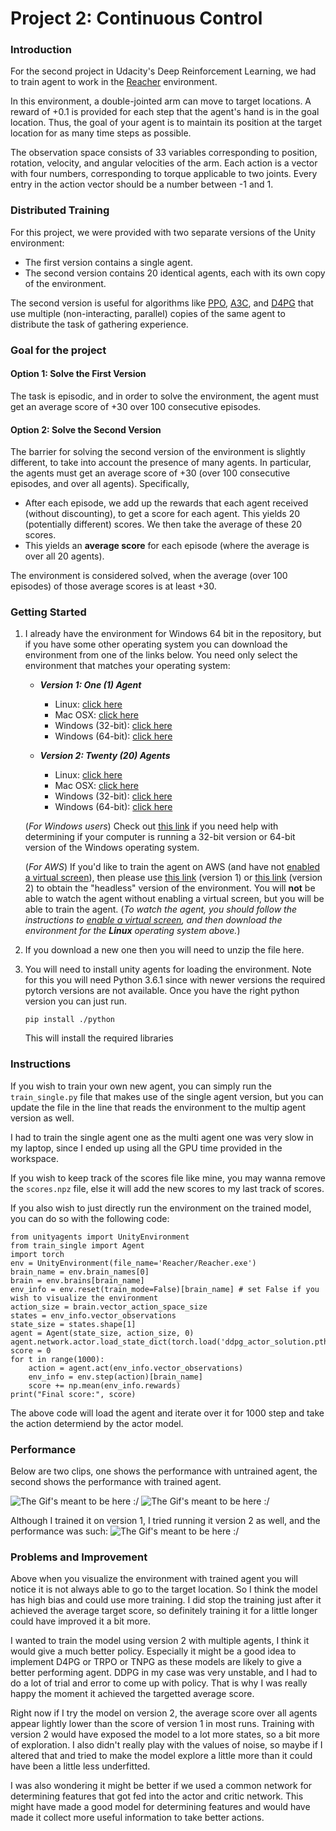 # Project 2: Continuous Control

### Introduction

For the second project in Udacity's Deep Reinforcement Learning, we had to train agent to work in the [Reacher](https://github.com/Unity-Technologies/ml-agents/blob/master/docs/Learning-Environment-Examples.md#reacher) environment.

In this environment, a double-jointed arm can move to target locations. A reward of +0.1 is provided for each step that the agent's hand is in the goal location. Thus, the goal of your agent is to maintain its position at the target location for as many time steps as possible.

The observation space consists of 33 variables corresponding to position, rotation, velocity, and angular velocities of the arm. Each action is a vector with four numbers, corresponding to torque applicable to two joints. Every entry in the action vector should be a number between -1 and 1.

### Distributed Training

For this project, we were provided with two separate versions of the Unity environment:
- The first version contains a single agent.
- The second version contains 20 identical agents, each with its own copy of the environment.  

The second version is useful for algorithms like [PPO](https://arxiv.org/pdf/1707.06347.pdf), [A3C](https://arxiv.org/pdf/1602.01783.pdf), and [D4PG](https://openreview.net/pdf?id=SyZipzbCb) that use multiple (non-interacting, parallel) copies of the same agent to distribute the task of gathering experience.  

### Goal for the project

#### Option 1: Solve the First Version

The task is episodic, and in order to solve the environment,  the agent must get an average score of +30 over 100 consecutive episodes.

#### Option 2: Solve the Second Version

The barrier for solving the second version of the environment is slightly different, to take into account the presence of many agents.  In particular, the agents must get an average score of +30 (over 100 consecutive episodes, and over all agents).  Specifically,
- After each episode, we add up the rewards that each agent received (without discounting), to get a score for each agent.  This yields 20 (potentially different) scores.  We then take the average of these 20 scores. 
- This yields an **average score** for each episode (where the average is over all 20 agents).

The environment is considered solved, when the average (over 100 episodes) of those average scores is at least +30. 

### Getting Started

1. I already have the environment for Windows 64 bit in the repository, but if you have some other operating system you can download the environment from one of the links below.  You need only select the environment that matches your operating system:

    - **_Version 1: One (1) Agent_**
        - Linux: [click here](https://s3-us-west-1.amazonaws.com/udacity-drlnd/P2/Reacher/one_agent/Reacher_Linux.zip)
        - Mac OSX: [click here](https://s3-us-west-1.amazonaws.com/udacity-drlnd/P2/Reacher/one_agent/Reacher.app.zip)
        - Windows (32-bit): [click here](https://s3-us-west-1.amazonaws.com/udacity-drlnd/P2/Reacher/one_agent/Reacher_Windows_x86.zip)
        - Windows (64-bit): [click here](https://s3-us-west-1.amazonaws.com/udacity-drlnd/P2/Reacher/one_agent/Reacher_Windows_x86_64.zip)

    - **_Version 2: Twenty (20) Agents_**
        - Linux: [click here](https://s3-us-west-1.amazonaws.com/udacity-drlnd/P2/Reacher/Reacher_Linux.zip)
        - Mac OSX: [click here](https://s3-us-west-1.amazonaws.com/udacity-drlnd/P2/Reacher/Reacher.app.zip)
        - Windows (32-bit): [click here](https://s3-us-west-1.amazonaws.com/udacity-drlnd/P2/Reacher/Reacher_Windows_x86.zip)
        - Windows (64-bit): [click here](https://s3-us-west-1.amazonaws.com/udacity-drlnd/P2/Reacher/Reacher_Windows_x86_64.zip)
    
    (_For Windows users_) Check out [this link](https://support.microsoft.com/en-us/help/827218/how-to-determine-whether-a-computer-is-running-a-32-bit-version-or-64) if you need help with determining if your computer is running a 32-bit version or 64-bit version of the Windows operating system.

    (_For AWS_) If you'd like to train the agent on AWS (and have not [enabled a virtual screen](https://github.com/Unity-Technologies/ml-agents/blob/master/docs/Training-on-Amazon-Web-Service.md)), then please use [this link](https://s3-us-west-1.amazonaws.com/udacity-drlnd/P2/Reacher/one_agent/Reacher_Linux_NoVis.zip) (version 1) or [this link](https://s3-us-west-1.amazonaws.com/udacity-drlnd/P2/Reacher/Reacher_Linux_NoVis.zip) (version 2) to obtain the "headless" version of the environment.  You will **not** be able to watch the agent without enabling a virtual screen, but you will be able to train the agent.  (_To watch the agent, you should follow the instructions to [enable a virtual screen](https://github.com/Unity-Technologies/ml-agents/blob/master/docs/Training-on-Amazon-Web-Service.md), and then download the environment for the **Linux** operating system above._)

2. If you download a new one then you will need to unzip the file here.
3. You will need to install unity agents for loading the environment. Note for this you will need Python 3.6.1 since with newer versions the required pytorch versions are not available.
    Once you have the right python version you can just run.
    ```
    pip install ./python
    ```
    This will install the required libraries


### Instructions

If you wish to train your own new agent, you can simply run the `train_single.py` file that makes use of the single agent version, but you can update the file in the line that reads the environment to the multip agent version as well.

I had to train the single agent one as the multi agent one was very slow in my laptop, since I ended up using all the GPU time provided in the workspace.

If you wish to keep track of the scores file like mine, you may wanna remove the `scores.npz` file, else it will add the new scores to my last track of scores.

If you also wish to just directly run the environment on the trained model, you can do so with the following code:
```
from unityagents import UnityEnvironment
from train_single import Agent
import torch
env = UnityEnvironment(file_name='Reacher/Reacher.exe') 
brain_name = env.brain_names[0]
brain = env.brains[brain_name]
env_info = env.reset(train_mode=False)[brain_name] # set False if you wish to visualize the environment
action_size = brain.vector_action_space_size
states = env_info.vector_observations
state_size = states.shape[1]
agent = Agent(state_size, action_size, 0)
agent.network.actor.load_state_dict(torch.load('ddpg_actor_solution.pth'))
score = 0
for t in range(1000):
    action = agent.act(env_info.vector_observations)
    env_info = env.step(action)[brain_name]
    score += np.mean(env_info.rewards)
print("Final score:", score)
```

The above code will load the agent and iterate over it for 1000 step and take the action determiend by the actor model.

### Performance

Below are two clips, one shows the performance with untrained agent, the second shows the performance with trained agent.

![The Gif's meant to be here :/](./random.gif)
![The Gif's meant to be here :/](./trained_single.gif)

Although I trained it on version 1, I tried running it version 2 as well, and the performance was such:
![The Gif's meant to be here :/](./trained_mult.gif)

### Problems and Improvement

Above when you visualize the environment with trained agent you will notice it is not always able to go to the target location. So I think the model has high bias and could use more training. I did stop the training just after it achieved the average target score, so definitely training it for a little longer could have improved it a bit more.

I wanted to train the model using version 2 with multiple agents, I think it would give a much better policy. Especially it might be a good idea to implement D4PG or TRPO or TNPG as these models are likely to give a better performing agent. 
DDPG in my case was very unstable, and I had to do a lot of trial and error to come up with policy. That is why I was really happy the moment it achieved the targetted average score. 

Right now if I try the model on version 2, the average score over all agents appear lightly lower than the score of version 1 in most runs. Training with version 2 would have exposed the model to a lot more states, so a bit more of exploration. I also didn't really play with the values of noise, so maybe if I altered that and tried to make the model explore a little more than it could have been a little less underfitted.

I was also wondering it might be better if we used a common network for determining features that got fed into the actor and critic network. This might have made a good model for determining features and would have made it collect more useful information to take better actions.